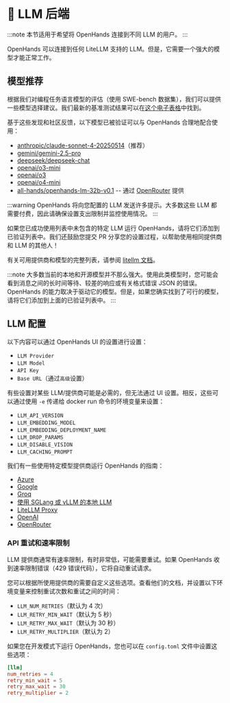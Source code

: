 # 🤖 LLM 后端

:::note
本节适用于希望将 OpenHands 连接到不同 LLM 的用户。
:::

OpenHands 可以连接到任何 LiteLLM 支持的 LLM。但是，它需要一个强大的模型才能正常工作。

## 模型推荐

根据我们对编程任务语言模型的评估（使用 SWE-bench 数据集），我们可以提供一些模型选择建议。我们最新的基准测试结果可以在[这个电子表格](https://docs.google.com/spreadsheets/d/1wOUdFCMyY6Nt0AIqF705KN4JKOWgeI4wUGUP60krXXs/edit?gid=0)中找到。

基于这些发现和社区反馈，以下模型已被验证可以与 OpenHands 合理地配合使用：

- [anthropic/claude-sonnet-4-20250514](https://www.anthropic.com/api)（推荐）
- [gemini/gemini-2.5-pro](https://blog.google/technology/google-deepmind/gemini-model-thinking-updates-march-2025/)
- [deepseek/deepseek-chat](https://api-docs.deepseek.com/)
- [openai/o3-mini](https://openai.com/index/openai-o3-mini/)
- [openai/o3](https://openai.com/index/introducing-o3-and-o4-mini/)
- [openai/o4-mini](https://openai.com/index/introducing-o3-and-o4-mini/)
- [all-hands/openhands-lm-32b-v0.1](https://www.all-hands.dev/blog/introducing-openhands-lm-32b----a-strong-open-coding-agent-model) -- 通过 [OpenRouter](https://openrouter.ai/all-hands/openhands-lm-32b-v0.1) 提供

:::warning
OpenHands 将向您配置的 LLM 发送许多提示。大多数这些 LLM 都需要付费，因此请确保设置支出限制并监控使用情况。
:::

如果您已成功使用列表中未包含的特定 LLM 运行 OpenHands，请将它们添加到已验证列表中。我们还鼓励您提交 PR 分享您的设置过程，以帮助使用相同提供商和 LLM 的其他人！

有关可用提供商和模型的完整列表，请参阅 [litellm 文档](https://docs.litellm.ai/docs/providers)。

:::note
大多数当前的本地和开源模型并不那么强大。使用此类模型时，您可能会看到消息之间的长时间等待、较差的响应或有关格式错误 JSON 的错误。OpenHands 的能力取决于驱动它的模型。但是，如果您确实找到了可行的模型，请将它们添加到上面的已验证列表中。
:::

## LLM 配置

以下内容可以通过 OpenHands UI 的设置进行设置：

- `LLM Provider`
- `LLM Model`
- `API Key`
- `Base URL`（通过`高级`设置）

有些设置对某些 LLM/提供商可能是必需的，但无法通过 UI 设置。相反，这些可以通过使用 `-e` 传递给 docker run 命令的环境变量来设置：

- `LLM_API_VERSION`
- `LLM_EMBEDDING_MODEL`
- `LLM_EMBEDDING_DEPLOYMENT_NAME`
- `LLM_DROP_PARAMS`
- `LLM_DISABLE_VISION`
- `LLM_CACHING_PROMPT`

我们有一些使用特定模型提供商运行 OpenHands 的指南：

- [Azure](llms/azure-llms)
- [Google](llms/google-llms)
- [Groq](llms/groq)
- [使用 SGLang 或 vLLM 的本地 LLM](llms/../local-llms.md)
- [LiteLLM Proxy](llms/litellm-proxy)
- [OpenAI](llms/openai-llms)
- [OpenRouter](llms/openrouter)

### API 重试和速率限制

LLM 提供商通常有速率限制，有时非常低，可能需要重试。如果 OpenHands 收到速率限制错误（429 错误代码），它将自动重试请求。

您可以根据所使用提供商的需要自定义这些选项。查看他们的文档，并设置以下环境变量来控制重试次数和重试之间的时间：

- `LLM_NUM_RETRIES`（默认为 4 次）
- `LLM_RETRY_MIN_WAIT`（默认为 5 秒）
- `LLM_RETRY_MAX_WAIT`（默认为 30 秒）
- `LLM_RETRY_MULTIPLIER`（默认为 2）

如果您在开发模式下运行 OpenHands，您也可以在 `config.toml` 文件中设置这些选项：

```toml
[llm]
num_retries = 4
retry_min_wait = 5
retry_max_wait = 30
retry_multiplier = 2
```
